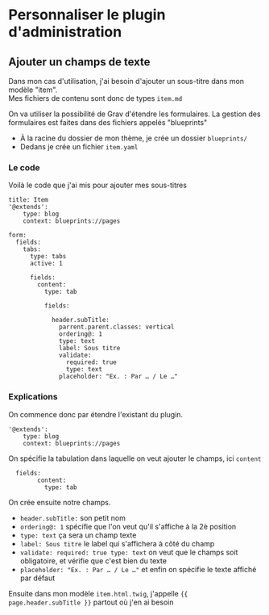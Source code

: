 # Personnaliser le plugin d'administration 

## Ajouter un champs de texte

Dans mon cas d'utilisation, j'ai besoin d'ajouter un sous-titre dans mon modèle "item".  
Mes fichiers de contenu sont donc de types `item.md`  

On va utiliser la possibilité de Grav d'étendre les formulaires. 
La gestion des formulaires est faites dans des fichiers appelés "blueprints"

- À la racine du dossier de mon thème, je crée un dossier `blueprints/`
- Dedans je crée un fichier `item.yaml`

### Le code

Voilà le code que j'ai mis pour ajouter mes sous-titres
```
title: Item
'@extends':
    type: blog
    context: blueprints://pages

form:
  fields:
    tabs:
      type: tabs
      active: 1

      fields:
        content:
          type: tab

          fields:

            header.subTitle:
              parrent.parent.classes: vertical
              ordering@: 1
              type: text
              label: Sous titre
              validate:
                required: true
                type: text
              placeholder: "Ex. : Par … / Le …"
```

### Explications 

On commence donc par étendre l'existant du plugin.
```
'@extends':
    type: blog
    context: blueprints://pages
```

On spécifie la tabulation dans laquelle on veut ajouter le champs, ici `content`
```
  fields:
        content:
          type: tab
```

On crée ensuite notre champs. 

- `header.subTitle:` son petit nom
- `ordering@: 1` spécifie que l'on veut qu'il s'affiche à la 2è position
- `type: text` ça sera un champ texte
- `label: Sous titre` le label qui s'affichera à côté du champ
- `validate:
        required: true
        type: text`
   on veut que le champs soit obligatoire, et vérifie que c'est bien du texte
- `placeholder: "Ex. : Par … / Le …"` et enfin on spécifie le texte affiché par défaut

Ensuite dans mon modèle `item.html.twig`, j'appelle `{{ page.header.subTitle }}` partout où j'en ai besoin
